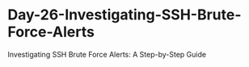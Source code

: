 # Day-26-Investigating-SSH-Brute-Force-Alerts
Investigating SSH Brute Force Alerts: A Step-by-Step Guide
